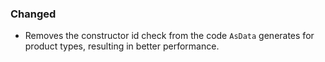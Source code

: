 ### Changed

- Removes the constructor id check from the code `AsData` generates for product types, resulting in better performance.
